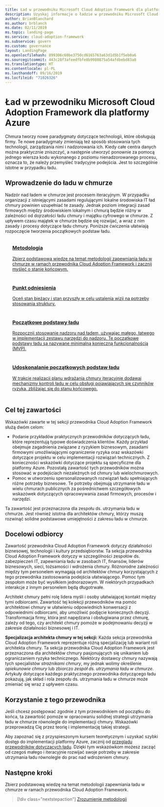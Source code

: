 ```yaml
---
title: Ład w przewodniku Microsoft Cloud Adoption Framework dla platformy Azure
description: Uzyskaj informacje o ładzie w przewodniku Microsoft Cloud Adoption Framework dla platformy Azure.
author: BrianBlanchard
ms.author: brblanch
ms.date: 02/11/2019
ms.topic: landing-page
ms.service: cloud-adoption-framework
ms.subservice: govern
ms.custom: governance
layout: LandingPage
ms.openlocfilehash: 899306c60be3750cd6165763a63d1d5b1f5eb0a6
ms.sourcegitcommit: 443c28f3afeedfbfe8b9980875a54afdbebd83a8
ms.translationtype: HT
ms.contentlocale: pl-PL
ms.lasthandoff: 09/16/2019
ms.locfileid: "71026326"
---
```

# <a name="governance-in-the-microsoft-cloud-adoption-framework-for-azure"></a>Ład w przewodniku Microsoft Cloud Adoption Framework dla platformy Azure

Chmura tworzy nowe paradygmaty dotyczące technologii, które obsługują firmy. Te nowe paradygmaty zmieniają też sposób stosowania tych technologii, zarządzania nimi i nadzorowania ich. Kiedy całe centra danych można praktycznie zniszczyć, a następnie utworzyć ponownie za pomocą jednego wiersza kodu wykonanego z poziomu nienadzorowanego procesu, oznacza to, że należy przemyśleć tradycyjne podejścia. Jest to szczególnie istotne w przypadku ładu.

## <a name="get-started-with-cloud-governance"></a>Wprowadzenie do ładu w chmurze

Nadzór nad ładem w chmurze jest procesem iteracyjnym. W przypadku organizacji z istniejącymi zasadami regulującymi lokalne środowiska IT ład chmury powinien uzupełniać te zasady. Jednak poziom integracji zasad firmowych między środowiskiem lokalnym i chmurą będzie różny w zależności od dojrzałości ładu chmury i majątku cyfrowego w chmurze. Z upływem czasu majątek w chmurze będzie się rozwijać, a wraz z nim zasady i procesy dotyczące ładu chmury. Poniższe ćwiczenia ułatwiają rozpoczęcie tworzenia początkowych podstaw ładu.

<!-- markdownlint-disable MD033 -->

<ul class="panelContent cardsF">
    <li style="display: flex; flex-direction: column;">
        <a href="./methodology.md">
            <div class="cardSize">
                <div class="cardPadding" style="padding-bottom:10px;">
                    <div class="card" style="padding-bottom:10px;">
                        <div class="cardImageOuter">
                            <div class="cardImage">
                                <img alt="" src="../_images/icons/1.png" data-linktype="external">
                            </div>
                        </div>
                        <div class="cardText" style="padding-left:0px;">
                            <h3>Metodologia</h3>
Zbierz podstawową wiedzę na temat metodologii zapewniania ładu w chmurze w ramach przewodnika Cloud Adoption Framework i zacznij myśleć o stanie końcowym.
                        </div>
                    </div>
                </div>
            </div>
        </a>
    </li>
    <li style="display: flex; flex-direction: column;">
        <a href="./benchmark.md">
            <div class="cardSize">
                <div class="cardPadding" style="padding-bottom:10px;">
                    <div class="card" style="padding-bottom:10px;">
                        <div class="cardImageOuter">
                            <div class="cardImage">
                                <img alt="" src="../_images/icons/2.png" data-linktype="external">
                            </div>
                        </div>
                        <div class="cardText" style="padding-left:0px;">
                            <h3>Punkt odniesienia</h3>
Oceń stan bieżący i stan przyszły w celu ustalenia wizji na potrzeby stosowania struktury.
                        </div>
                    </div>
                </div>
            </div>
        </a>
    </li>
    <li style="display: flex; flex-direction: column;">
        <a href="./initial-foundation.md">
            <div class="cardSize">
                <div class="cardPadding" style="padding-bottom:10px;">
                    <div class="card" style="padding-bottom:10px;">
                        <div class="cardImageOuter">
                            <div class="cardImage">
                                <img alt="" src="../_images/icons/3.png" data-linktype="external">
                            </div>
                        </div>
                        <div class="cardText" style="padding-left:0px;">
                            <h3>Początkowe podstawy ładu</h3>
Rozpocznij stosowanie nadzoru nad ładem, używając małego, łatwego w implementacji zestawu narzędzi do nadzoru. Te początkowe podstawy ładu są nazywane minimalną konieczną funkcjonalnością (MVP).
                        </div>
                    </div>
                </div>
            </div>
        </a>
    </li>
    <li style="display: flex; flex-direction: column;">
        <a href="./foundation-improvements.md">
            <div class="cardSize">
                <div class="cardPadding" style="padding-bottom:10px;">
                    <div class="card" style="padding-bottom:10px;">
                        <div class="cardImageOuter">
                            <div class="cardImage">
                                <img alt="" src="../_images/icons/4.png" data-linktype="external">
                            </div>
                        </div>
                        <div class="cardText" style="padding-left:0px;">
                            <h3>Udoskonalanie początkowych podstaw ładu</h3>
W trakcie realizacji planu wdrażania chmury iteracyjnie dodawaj mechanizmy kontroli ładu w celu obsługi pojawiających się czynników ryzyka, zbliżając się do stanu końcowego.
                        </div>
                    </div>
                </div>
            </div>
        </a>
    </li>
</ul>

<!-- markdownlint-enable MD033 -->

## <a name="objective-of-this-content"></a>Cel tej zawartości

Wskazówki zawarte w tej sekcji przewodnika Cloud Adoption Framework służą dwóm celom:

- Podanie przykładów praktycznych przewodników dotyczących ładu, które reprezentują typowe doświadczenia klientów. Każdy przykład obejmuje zagadnienia związane z ryzykiem biznesowym, zasadami firmowymi umożliwiającymi ograniczenie ryzyka oraz wskazówki dotyczące projektu w celu implementacji rozwiązań technicznych. Z konieczności wskazówki dotyczące projektu są specyficzne dla platformy Azure. Pozostałą zawartość tych przewodników można stosować w podejściach niezależnych od chmury lub wielochmurowych.
- Pomoc w utworzeniu spersonalizowanych rozwiązań ładu spełniających różne potrzeby biznesowe. Te potrzeby obejmują utrzymanie ładu w wielu chmurach publicznych za pośrednictwem szczegółowych wskazówek dotyczących opracowywania zasad firmowych, procesów i narzędzi.

Ta zawartość jest przeznaczona dla zespołu ds. utrzymania ładu w chmurze. Jest również istotna dla architektów chmury, którzy muszą rozwinąć solidne podstawowe umiejętności z zakresu ładu w chmurze.

## <a name="intended-audience"></a>Docelowi odbiorcy

Zawartość przewodnika Cloud Adoption Framework dotyczy działalności biznesowej, technologii i kultury przedsiębiorstw. Ta sekcja przewodnika Cloud Adoption Framework dotyczy w szczególności zespołów ds. zabezpieczeń IT, zapewniania ładu w zasobach IT, finansów, liderów biznesowych, sieci, tożsamości i wdrożenia chmury. Różnorodne zależności między tym personelem wymagają od architektów chmury korzystających z tego przewodnika zastosowania podejścia ułatwiającego. Pomoc tym zespołom może być wysiłkiem jednorazowym. W niektórych przypadkach interakcje z innym personelem będą długotrwałe.

Architekt chmury pełni rolę lidera myśli i osoby ułatwiającej kontakt między tymi odbiorcami. Zawartość tej kolekcji przewodników ma pomóc architektowi chmury w ułatwieniu odpowiednich konwersacji z odpowiednimi odbiorcami, aby umożliwić podjęcie koniecznych decyzji. Transformacja firmy, która jest napędzana i obsługiwana przez chmurę, zależy od tego, czy architekt chmury pomoże w podejmowaniu decyzji w zakresie działalności biznesowej i IT.

**Specjalizacja architekta chmury w tej sekcji:** Każda sekcja przewodnika Cloud Adoption Framework reprezentuje różną specjalizację lub wariant roli architekta chmury. Ta sekcja przewodnika Cloud Adoption Framework jest przeznaczona dla architektów chmury pasjonujących się unikaniem lub ograniczaniem ryzyka technicznego. Niektórzy dostawcy chmury nazywają tych specjalistów *strażnikami chmury*, my jednak wolimy określenie *opiekunowie chmury* lub zbiorczo *zespół ds. utrzymania ładu w chmurze*. Artykuły dotyczące każdego praktycznego przewodnika dotyczącego ładu pokazują, jak skład i rola zespołu ds. utrzymania ładu w chmurze może zmieniać się wraz z upływem czasu.

## <a name="use-this-guide"></a>Korzystanie z tego przewodnika

Jeśli chcesz postępować zgodnie z tym przewodnikiem od początku do końca, ta zawartość pomoże w opracowaniu solidnej strategii utrzymania ładu w chmurze równolegle do implementacji chmury. Wskazówki przeprowadzą Cię przez teorię i implementację takiej strategii.

Aby zapoznać się z przyspieszonym kursem teoretycznym i uzyskać szybki dostęp do implementacji platformy Azure, zacznij od [przeglądu przewodników dotyczących ładu](./guides/index.md). Dzięki tym wskazówkom możesz zacząć od czegoś małego i iteracyjnie rozwijać swoje potrzeby w zakresie utrzymania ładu równolegle do prac nad wdrożeniem chmury.

## <a name="next-steps"></a>Następne kroki

Zbierz podstawową wiedzę na temat metodologii zapewniania ładu w chmurze w ramach przewodnika Cloud Adoption Framework.

> [!div class="nextstepaction"]
> [Zrozumienie metodologii](./methodology.md)
